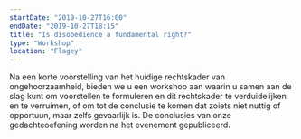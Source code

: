 ```yaml
---
startDate: "2019-10-27T16:00"
endDate: "2019-10-27T18:15"
title: "Is disobedience a fundamental right?"
type: "Workshop"
location: "Flagey"
---
```

Na een korte voorstelling van het huidige rechtskader van ongehoorzaamheid, bieden we u een workshop aan waarin u samen aan de slag kunt om voorstellen te formuleren en dit rechtskader te verduidelijken en te verruimen, of om tot de conclusie te komen dat zoiets niet nuttig of opportuun, maar zelfs gevaarlijk is. De conclusies van onze gedachteoefening worden na het evenement gepubliceerd.

